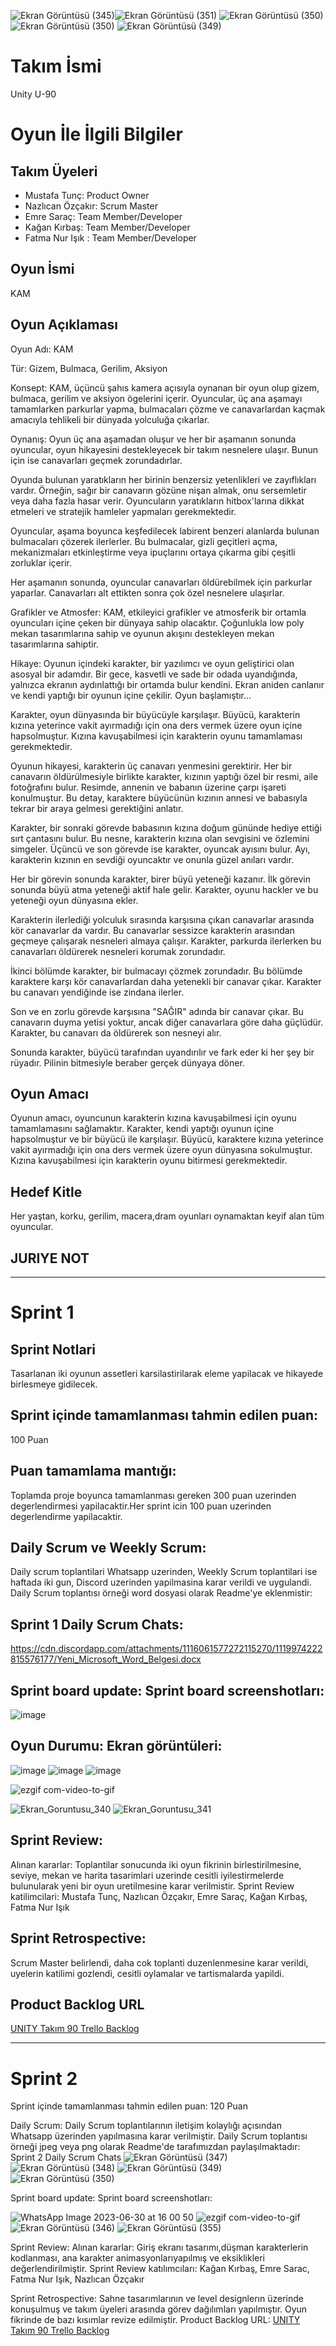 ![Ekran Görüntüsü (345)](https://github.com/tuncss/NoNameProject/assets/96622899/426deb90-825f-4ca8-9f8e-a27ae324084f)![Ekran Görüntüsü (351)](https://github.com/tuncss/NoNameProject/assets/96622899/659db587-5185-4d81-9849-fb381ddbedb2)
![Ekran Görüntüsü (350)](https://github.com/tuncss/NoNameProject/assets/96622899/3d8ce19c-e19b-424b-8fcb-7a17f85aa073)
![Ekran Görüntüsü (350)](https://github.com/tuncss/NoNameProject/assets/96622899/dceb2934-8bfb-42d9-a8ea-551bbce69e29)
![Ekran Görüntüsü (349)](https://github.com/tuncss/NoNameProject/assets/96622899/e448f280-9080-4db3-b528-18981c91d43e)
# **Takım İsmi**

Unity U-90 
# Oyun İle İlgili Bilgiler

## Takım Üyeleri

- Mustafa Tunç: Product Owner
- Nazlıcan Özçakır: Scrum Master
- Emre Saraç: Team Member/Developer
- Kağan Kırbaş: Team Member/Developer
- Fatma Nur Işık : Team Member/Developer

## Oyun İsmi

KAM

## Oyun Açıklaması

Oyun Adı: KAM

Tür: Gizem, Bulmaca, Gerilim, Aksiyon

Konsept:
KAM, üçüncü şahıs kamera açısıyla oynanan bir oyun olup gizem, bulmaca, gerilim ve aksiyon ögelerini içerir. Oyuncular, üç ana aşamayı tamamlarken parkurlar yapma, bulmacaları çözme ve canavarlardan kaçmak amacıyla tehlikeli bir dünyada yolculuğa çıkarlar.

Oynanış:
Oyun üç ana aşamadan oluşur ve her bir aşamanın sonunda oyuncular, oyun hikayesini destekleyecek bir takım nesnelere ulaşır. Bunun için ise canavarları geçmek zorundadırlar.

Oyunda bulunan yaratıkların her birinin benzersiz yetenlikleri ve zayıflıkları vardır. Örneğin, sağır bir canavarın gözüne nişan almak, onu sersemletir veya daha fazla hasar verir. Oyuncuların yaratıkların hitbox'larına dikkat etmeleri ve stratejik hamleler yapmaları gerekmektedir.

Oyuncular, aşama boyunca keşfedilecek labirent benzeri alanlarda bulunan bulmacaları çözerek ilerlerler. Bu bulmacalar, gizli geçitleri açma, mekanizmaları etkinleştirme veya ipuçlarını ortaya çıkarma gibi çeşitli zorluklar içerir.

Her aşamanın sonunda, oyuncular canavarları öldürebilmek için parkurlar yaparlar. Canavarları alt ettikten sonra çok özel nesnelere ulaşırlar.

Grafikler ve Atmosfer:
KAM, etkileyici grafikler ve atmosferik bir ortamla oyuncuları içine çeken bir dünyaya sahip olacaktır. Çoğunlukla low poly mekan tasarımlarına sahip ve oyunun akışını destekleyen mekan tasarımlarına sahiptir.

Hikaye:
Oyunun içindeki karakter, bir yazılımcı ve oyun geliştirici olan asosyal bir adamdır. Bir gece, kasvetli ve sade bir odada uyandığında, yalnızca ekranın aydınlattığı bir ortamda bulur kendini. Ekran aniden canlanır ve kendi yaptığı bir oyunun içine çekilir. Oyun başlamıştır...

Karakter, oyun dünyasında bir büyücüyle karşılaşır. Büyücü, karakterin kızına yeterince vakit ayırmadığı için ona ders vermek üzere oyun içine hapsolmuştur. Kızına kavuşabilmesi için karakterin oyunu tamamlaması gerekmektedir.

Oyunun hikayesi, karakterin üç canavarı yenmesini gerektirir. Her bir canavarın öldürülmesiyle birlikte karakter, kızının yaptığı özel bir resmi, aile fotoğrafını bulur. Resimde, annenin ve babanın üzerine çarpı işareti konulmuştur. Bu detay, karaktere büyücünün kızının annesi ve babasıyla tekrar bir araya gelmesi gerektiğini anlatır.

Karakter, bir sonraki görevde babasının kızına doğum gününde hediye ettiği sırt çantasını bulur. Bu nesne, karakterin kızına olan sevgisini ve özlemini simgeler. Üçüncü ve son görevde ise karakter, oyuncak ayısını bulur. Ayı, karakterin kızının en sevdiği oyuncaktır ve onunla güzel anıları vardır.

Her bir görevin sonunda karakter, birer büyü yeteneği kazanır. İlk görevin sonunda büyü atma yeteneği aktif hale gelir. Karakter, oyunu hackler ve bu yeteneği oyun dünyasına ekler.

Karakterin ilerlediği yolculuk sırasında karşısına çıkan canavarlar arasında kör canavarlar da vardır. Bu canavarlar sessizce karakterin arasından geçmeye çalışarak nesneleri almaya çalışır. Karakter, parkurda ilerlerken bu canavarları öldürerek nesneleri korumak zorundadır.

İkinci bölümde karakter, bir bulmacayı çözmek zorundadır. Bu bölümde karaktere karşı kör canavarlardan daha yetenekli bir canavar çıkar. Karakter bu canavarı yendiğinde ise zindana ilerler.

Son ve en zorlu görevde karşısına "SAĞIR" adında bir canavar çıkar. Bu canavarın duyma yetisi yoktur, ancak diğer canavarlara göre daha güçlüdür. Karakter, bu canavarı da öldürerek son nesneyi alır.

Sonunda karakter, büyücü tarafından uyandırılır ve fark eder ki her şey bir rüyadır. Pilinin bitmesiyle beraber gerçek dünyaya döner.

## Oyun Amacı

Oyunun amacı, oyuncunun karakterin kızına kavuşabilmesi için oyunu tamamlamasını sağlamaktır. Karakter, kendi yaptığı oyunun içine hapsolmuştur ve bir büyücü ile karşılaşır. Büyücü, karaktere kızına yeterince vakit ayırmadığı için ona ders vermek üzere oyun dünyasına sokulmuştur. Kızına kavuşabilmesi için karakterin oyunu bitirmesi gerekmektedir.

## Hedef Kitle

Her yaştan, korku, gerilim, macera,dram oyunları oynamaktan keyif alan tüm oyuncular.

## JURIYE NOT


---

# Sprint 1
## Sprint Notlari
Tasarlanan iki oyunun assetleri karsilastirilarak eleme yapilacak ve hikayede birlesmeye gidilecek. 

## Sprint içinde tamamlanması tahmin edilen puan:
100 Puan

## Puan tamamlama mantığı: 
Toplamda proje boyunca tamamlanması gereken 300 puan uzerinden degerlendirmesi yapilacaktir.Her sprint icin 100 puan uzerinden degerlendirme yapilacaktir.

## Daily Scrum ve Weekly Scrum:
Daily scrum toplantilari Whatsapp uzerinden, Weekly Scrum toplantilari ise haftada iki gun, Discord uzerinden yapilmasina karar verildi ve uygulandi. Daily Scrum toplantısı örneği word dosyasi olarak Readme'ye eklenmistir: 
## Sprint 1 Daily Scrum Chats: 
https://cdn.discordapp.com/attachments/1116061577272115270/1119974222815576177/Yeni_Microsoft_Word_Belgesi.docx

## Sprint board update: Sprint board screenshotları:
![image](https://github.com/tuncss/NoNameProject/assets/135987985/7b5e2e83-0d6b-4775-ad03-6694861a7d64)

## Oyun Durumu: Ekran görüntüleri:
![image](https://github.com/tuncss/NoNameProject/assets/135987985/960ba690-bc37-42de-aa39-864c7aece903)
![image](https://github.com/tuncss/NoNameProject/assets/135987985/426d043e-eb4d-40dd-9215-165568fbfae5)
![image](https://github.com/tuncss/NoNameProject/assets/135987985/14af82ff-da48-4c98-9348-6390f86f90b7)

![ezgif com-video-to-gif](https://github.com/KirbasKagan/Odev2-Branching/assets/121103371/ce0b1026-d541-4533-a8cc-8c95dfa94cf0)

![Ekran_Goruntusu_340](https://github.com/KirbasKagan/Odev2-Branching/assets/121103371/2fdf8e3c-6030-4606-bc10-08a102a42248)
![Ekran_Goruntusu_341](https://github.com/KirbasKagan/Odev2-Branching/assets/121103371/4393e786-8779-4b6c-8267-77c10a61a0e5)



## Sprint Review:
Alınan kararlar: Toplantilar sonucunda iki oyun fikrinin birlestirilmesine, seviye, mekan ve harita tasarimlari uzerinde cesitli iyilestirmelerde bulunularak yeni bir oyun uretilmesine karar verilmistir. Sprint Review katilimcilari: Mustafa Tunç, Nazlıcan Özçakır, Emre Saraç, Kağan Kırbaş, Fatma Nur Işık 

## Sprint Retrospective:
Scrum Master belirlendi, daha cok toplanti duzenlenmesine karar verildi, uyelerin katilimi gozlendi, cesitli oylamalar ve tartismalarda  yapildi.

## Product Backlog URL

[UNITY Takım 90 Trello Backlog](https://trello.com/b/Sddu6AAV/u-90 "UNITY Takım 90 Trello Backlog")

---

# Sprint 2
Sprint içinde tamamlanması tahmin edilen puan: 120 Puan

Daily Scrum: Daily Scrum toplantılarının iletişim kolaylığı açısından Whatsapp üzerinden yapılmasına karar verilmiştir. Daily Scrum toplantısı örneği jpeg veya png olarak Readme'de tarafımızdan paylaşılmaktadır: Sprint 2 Daily Scrum Chats 
![Ekran Görüntüsü (347)](https://github.com/tuncss/NoNameProject/assets/96622899/2682ad62-1b02-4315-b677-7a877020e01d)
![Ekran Görüntüsü (348)](https://github.com/tuncss/NoNameProject/assets/96622899/b16e4415-c595-4fc7-bf82-78967af6cac1)
![Ekran Görüntüsü (349)](https://github.com/tuncss/NoNameProject/assets/96622899/5315f781-8597-4b20-9780-5f891d271c11)
![Ekran Görüntüsü (350)](https://github.com/tuncss/NoNameProject/assets/96622899/cbf71cfb-efa8-48bc-bf75-9def555d0b15)

Sprint board update: Sprint board screenshotları:


![WhatsApp Image 2023-06-30 at 16 00 50](https://github.com/tuncss/NoNameProject/assets/96622899/d2031166-3e9e-4a55-b034-15b863b00a93)
![ezgif com-video-to-gif](https://github.com/tuncss/NoNameProject/assets/96622899/517e34f6-76ce-4c1a-b0ea-813ab76146ff)
![Ekran Görüntüsü (346)](https://github.com/tuncss/NoNameProject/assets/96622899/04c0a90c-1398-476d-b8ff-e1dd1a9da3bc)
![Ekran Görüntüsü (355)](https://github.com/tuncss/NoNameProject/assets/96622899/43c22ed2-58b8-4e99-b7c0-8d089857e804)



Sprint Review: Alınan kararlar: Giriş ekranı tasarımı,düşman karakterlerin kodlanması, ana karakter animasyonlarıyapılmış ve eksiklikleri değerlendirilmiştir. Sprint Review katılımcıları: Kağan Kırbaş, Emre Sarac, Fatma Nur Işık, Nazlıcan Özçakır

Sprint Retrospective:
Sahne tasarımlarının ve level designlerın üzerinde konuşulmuş ve takım üyeleri arasında görev dağılımları yapılmıştır. Oyun fikrinde de bazı kısımlar revize edilmiştir. 
Product Backlog URL:
[UNITY Takım 90 Trello Backlog](https://trello.com/b/Sddu6AAV/u-90 "UNITY Takım 90 Trello Backlog")


